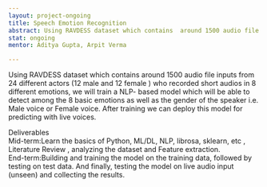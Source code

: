 ```yaml
---
layout: project-ongoing
title: Speech Emotion Recognition
abstract: Using RAVDESS dataset which contains  around 1500 audio file inputs from 24 different actors (12 male and 12 female ) who recorded short audios in 8 different emotions, we will train a NLP- based model which will be able to detect among the 8 basic emotions as well as the gender of the speaker i.e. Male voice or Female voice.  After training we can deploy this model for predicting with live voices.
stat: ongoing
mentor: Aditya Gupta, Arpit Verma

---
```

Using RAVDESS dataset which contains  around 1500 audio file inputs from 24 different actors (12 male and 12 female ) who recorded short audios in 8 different emotions, we will train a NLP- based model which will be able to detect among the 8 basic emotions as well as the gender of the speaker i.e. Male voice or Female voice.  After training we can deploy this model for predicting with live voices.<br>

Deliverables  
Mid-term:Learn the basics of Python, ML/DL, NLP,  librosa, sklearn, etc , Literature Review , analyzing the dataset and Feature extraction.  
End-term:Building and training the model on the training data, followed by testing on test data. And finally, testing the model on live audio input (unseen) and collecting the results.
